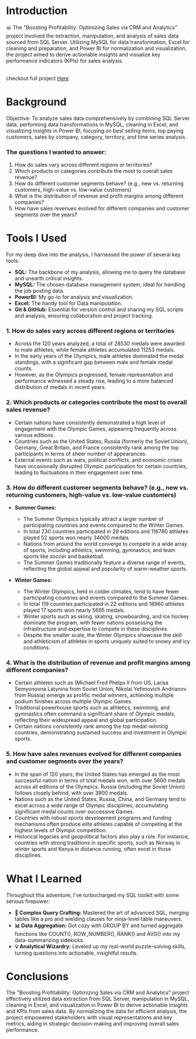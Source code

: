 # Introduction
📊 The "Boosting Profitability: Optimizing Sales via CRM and Analytics" project involved the extraction, manipulation, and analysis of sales data sourced from SQL Server. Utilizing MySQL for data transformation, Excel for cleaning and preparation, and Power BI for normalization and visualization, the project aimed to derive actionable insights and visualize key performance indicators (KPIs) for sales analysis.

<br>
checkout full project <a href="https://shahidmalik.vercel.app/project/boosting-profitability-and-optimizing-sales-via-crm-and-analytics">Here</a>
<br>

# Background
Objective: To analyze sales data comprehensively by combining SQL Server data, performing data transformations in MySQL, cleaning in Excel, and visualizing insights in Power BI, focusing on best selling items, top paying customers, sales by company, category, territory, and time series analysis.


### The questions I wanted to answer:

1. How do sales vary across different regions or territories?
2. Which products or categories contribute the most to overall sales revenue?
3. How do different customer segments behave? (e.g., new vs. returning customers, high-value vs. low-value customers)
4. What is the distribution of revenue and profit margins among different companies?
5. How have sales revenues evolved for different companies and customer segments over the years?


# Tools I Used
For my deep dive into the analysis, I harnessed the power of several key tools:

- **SQL:** The backbone of my analysis, allowing me to query the database and unearth critical insights.
- **MySQL:** The chosen database management system, ideal for handling the job posting data.
- **PowerBI:** My go-to for analysis and visualization.
- **Excel:** The handy tool for Data manipulation.
- **Git & GitHub:** Essential for version control and sharing my SQL scripts and analysis, ensuring collaboration and project tracking.

### 1. How do sales vary across different regions or territories
- Across the 120 years analyzed, a total of 28530 medals were awarded to male athletes, while female athletes accumulated 11253 medals.
- In the early years of the Olympics, male athletes dominated the medal standings, with a significant gap between male and female medal counts.
- However, as the Olympics progressed, female representation and performance witnessed a steady rise, leading to a more balanced distribution of medals in recent years.


### 2. Which products or categories contribute the most to overall sales revenue?
- Certain nations have consistently demonstrated a high level of engagement with the Olympic Games, appearing frequently across various editions.
- Countries such as the United States, Russia (formerly the Soviet Union), Germany, Great Britain, and France consistently rank among the top participants in terms of sheer number of appearances.
- External events such as wars, political conflicts, and economic crises have occasionally disrupted Olympic participation for certain countries, leading to fluctuations in their engagement over time.


### 3. How do different customer segments behave? (e.g., new vs. returning customers, high-value vs. low-value customers)

- **Summer Games:**
   - The Summer Olympics typically attract a larger number of participating countries and events compared to the Winter Games.
   - In total 230 countries participated in 29 editions and 116780 athletes played 52 sports won nearly 34000 medals.
   - Nations from around the world converge to compete in a wide array of sports, including athletics, swimming, gymnastics, and team sports like soccer and basketball.
   - The Summer Games traditionally feature a diverse range of events, reflecting the global appeal and popularity of warm-weather sports.

- **Winter Games:**
    - The Winter Olympics, held in colder climates, tend to have fewer participating countries and events compared to the Summer Games.
    - In total 119 countries participated in 22 editions and 18960 athletes played 17 sports won nearly 5695 medals.
    - Winter sports such as skiing, skating, snowboarding, and ice hockey dominate the program, with fewer nations possessing the infrastructure and expertise to compete in 
     these disciplines.
    - Despite the smaller scale, the Winter Olympics showcase the skill and athleticism of athletes in sports uniquely suited to snowy and icy conditions.


### 4. What is the distribution of revenue and profit margins among different companies?

- Certain athletes such as (Michael Fred Phelps II from US, Larisa Semyonovna Latynina from Soviet Union, Nikolai Yefimovich Andrianov from Russia) emerge as prolific medal winners, achieving multiple podium finishes across multiple Olympic Games.
- Traditional powerhouse sports such as athletics, swimming, and gymnastics often command a significant share of Olympic medals, reflecting their widespread appeal and global participation.
- Certain nations consistently rank among the top medal-winning countries, demonstrating sustained success and investment in Olympic sports.


### 5. How have sales revenues evolved for different companies and customer segments over the years?

- In the span of 120 years, the United States has emerged as the most successful nation in terms of total medals won, with over 5600 medals across all editions of the Olympics. Russia (including the Soviet Union) follows closely behind, with over 3900 medals.
- Nations such as the United States, Russia, China, and Germany tend to excel across a wide range of Olympic disciplines, accumulating significant medal counts over successive Games.
- Countries with robust sports development programs and funding mechanisms often produce elite athletes capable of competing at the highest levels of Olympic competition.
- Historical legacies and geopolitical factors also play a role. For instance, countries with strong traditions in specific sports, such as Norway in winter sports and Kenya in distance running, often excel in those disciplines.

# What I Learned

Throughout this adventure, I've turbocharged my SQL toolkit with some serious firepower:

- **🧩 Complex Query Crafting:** Mastered the art of advanced SQL, merging tables like a pro and wielding clauses for ninja-level table maneuvers.
- **📊 Data Aggregation:** Got cozy with GROUP BY and turned aggregate functions like COUNT(), ROW_NUMBER(), RANK() and AVG() into my data-summarizing sidekicks.
- **💡 Analytical Wizardry:** Leveled up my real-world puzzle-solving skills, turning questions into actionable, insightful results.

# Conclusions

The "Boosting Profitability: Optimizing Sales via CRM and Analytics" project effectively utilized data extraction from SQL Server, manipulation in MySQL, cleaning in Excel, and visualization in Power BI to derive actionable insights and KPIs from sales data. By normalizing the data for efficient analysis, the project empowered stakeholders with visual representations and key metrics, aiding in strategic decision-making and improving overall sales performance.
